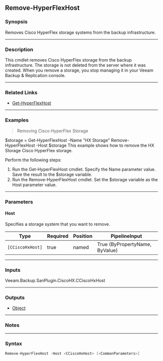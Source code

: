 Remove-HyperFlexHost
--------------------

### Synopsis
Removes Cisco HyperFlex storage systems from the backup infrastructure.

---

### Description

This cmdlet removes Cisco HyperFlex storage from the backup infrastructure.
The storage is not deleted from the server where it was created. When you remove a storage, you stop managing it in your Veeam Backup & Replication console.

---

### Related Links
* [Get-HyperFlexHost](Get-HyperFlexHost)

---

### Examples
> Removing Cisco HyperFlex Storage

$storage = Get-HyperFlexHost -Name "HX Storage"
Remove-HyperFlexHost -Host $storage
This example shows how to remove the HX Storage Cisco HyperFlex storage.

Perform the following steps:
1. Run the Get-HyperFlexHost cmdlet. Specify the Name parameter value. Save the result to the $storage variable.
2. Run the Remove-HyperFlexHost cmdlet. Set the $storage variable as the Host parameter value.

---

### Parameters
#### **Host**
Specifies a storage system that you want to remove.

|Type            |Required|Position|PipelineInput                 |
|----------------|--------|--------|------------------------------|
|`[CCiscoHxHost]`|true    |named   |True (ByPropertyName, ByValue)|

---

### Inputs
Veeam.Backup.SanPlugin.CiscoHX.CCiscoHxHost

---

### Outputs
* [Object](https://learn.microsoft.com/en-us/dotnet/api/System.Object)

---

### Notes

---

### Syntax
```PowerShell
Remove-HyperFlexHost -Host <CCiscoHxHost> [<CommonParameters>]
```
